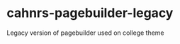 cahnrs-pagebuilder-legacy
=========================

Legacy version of pagebuilder used on college theme
